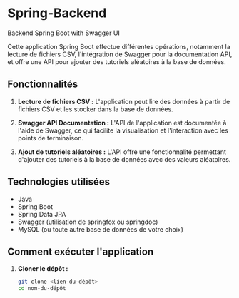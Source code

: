 # Spring-Backend
Backend Spring Boot with Swagger UI

Cette application Spring Boot effectue différentes opérations, notamment la lecture de fichiers CSV, l'intégration de Swagger pour la documentation API, et offre une API pour ajouter des tutoriels aléatoires à la base de données.

## Fonctionnalités

1. **Lecture de fichiers CSV :** L'application peut lire des données à partir de fichiers CSV et les stocker dans la base de données.

2. **Swagger API Documentation :** L'API de l'application est documentée à l'aide de Swagger, ce qui facilite la visualisation et l'interaction avec les points de terminaison.

3. **Ajout de tutoriels aléatoires :** L'API offre une fonctionnalité permettant d'ajouter des tutoriels à la base de données avec des valeurs aléatoires.

## Technologies utilisées

- Java
- Spring Boot
- Spring Data JPA
- Swagger (utilisation de springfox ou springdoc)
- MySQL (ou toute autre base de données de votre choix)

## Comment exécuter l'application

1. **Cloner le dépôt :**
   ```bash
   git clone <lien-du-dépôt>
   cd nom-du-dépôt

